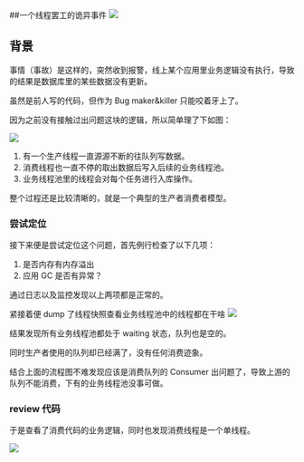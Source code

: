 ##一个线程罢工的诡异事件
![](https://i.loli.net/2019/07/19/5d313f4a3a31f18582.jpg)
## 背景
事情（事故）是这样的，突然收到报警，线上某个应用里业务逻辑没有执行，导致的结果是数据库里的某些数据没有更新。

虽然是前人写的代码，但作为 Bug maker&killer 只能咬着牙上了。

因为之前没有接触过出问题这块的逻辑，所以简单理了下如图：

![](https://i.loli.net/2019/07/19/5d313f4c9d69456679.jpg)
1. 有一个生产线程一直源源不断的往队列写数据。
2. 消费线程也一直不停的取出数据后写入后续的业务线程池。
3. 业务线程池里的线程会对每个任务进行入库操作。

整个过程还是比较清晰的，就是一个典型的生产者消费者模型。

### 尝试定位
接下来便是尝试定位这个问题，首先例行检查了以下几项：
1. 是否内存有内存溢出
2. 应用 GC 是否有异常？

通过日志以及监控发现以上两项都是正常的。

紧接着便 dump 了线程快照查看业务线程池中的线程都在干啥
![](https://i.loli.net/2019/07/19/5d313f4f2a5fc61091.jpg)

结果发现所有业务线程池都处于 waiting 状态，队列也是空的。

同时生产者使用的队列却已经满了，没有任何消费迹象。

结合上面的流程图不难发现应该是消费队列的 Consumer 出问题了，导致上游的队列不能消费，下有的业务线程池没事可做。

### review 代码
于是查看了消费代码的业务逻辑，同时也发现消费线程是一个单线程。

![](https://i.loli.net/2019/07/19/5d313f5162ec253903.jpg)